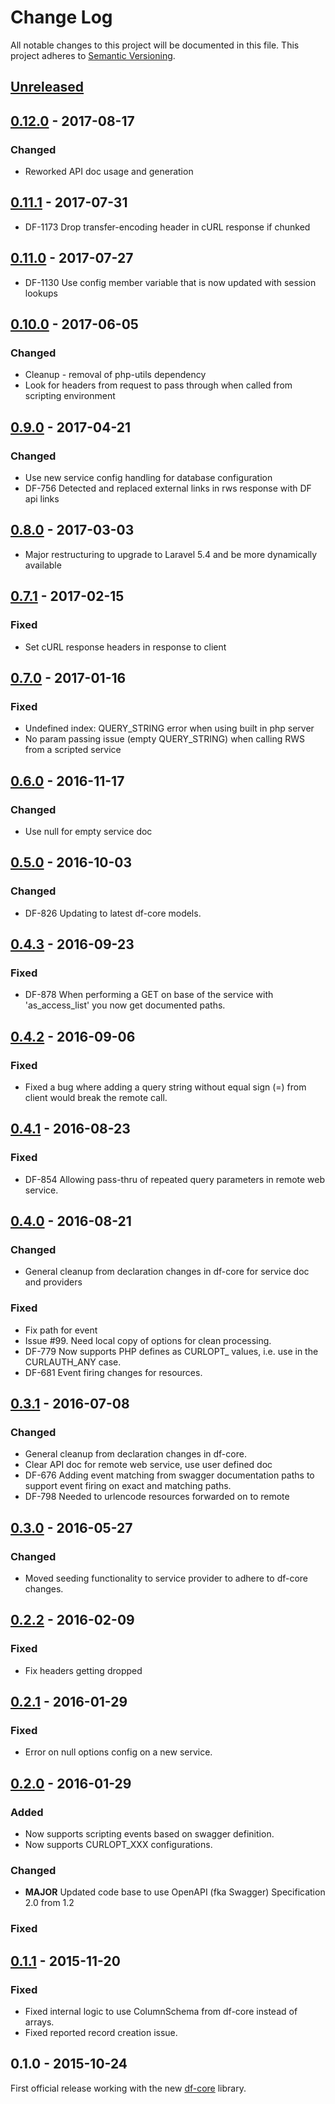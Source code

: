# Change Log
All notable changes to this project will be documented in this file.
This project adheres to [Semantic Versioning](http://semver.org/).

## [Unreleased]

## [0.12.0] - 2017-08-17
### Changed
- Reworked API doc usage and generation

## [0.11.1] - 2017-07-31
- DF-1173 Drop transfer-encoding header in cURL response if chunked

## [0.11.0] - 2017-07-27
- DF-1130 Use config member variable that is now updated with session lookups

## [0.10.0] - 2017-06-05
### Changed
- Cleanup - removal of php-utils dependency
- Look for headers from request to pass through when called from scripting environment

## [0.9.0] - 2017-04-21
### Changed
- Use new service config handling for database configuration
- DF-756 Detected and replaced external links in rws response with DF api links

## [0.8.0] - 2017-03-03
- Major restructuring to upgrade to Laravel 5.4 and be more dynamically available

## [0.7.1] - 2017-02-15
### Fixed
- Set cURL response headers in response to client

## [0.7.0] - 2017-01-16
### Fixed
- Undefined index: QUERY_STRING error when using built in php server
- No param passing issue (empty QUERY_STRING) when calling RWS from a scripted service

## [0.6.0] - 2016-11-17
### Changed
- Use null for empty service doc

## [0.5.0] - 2016-10-03
### Changed
- DF-826 Updating to latest df-core models.

## [0.4.3] - 2016-09-23
### Fixed
- DF-878 When performing a GET on base of the service with 'as_access_list' you now get documented paths.

## [0.4.2] - 2016-09-06
### Fixed
- Fixed a bug where adding a query string without equal sign (=) from client would break the remote call.

## [0.4.1] - 2016-08-23
### Fixed
- DF-854 Allowing pass-thru of repeated query parameters in remote web service.

## [0.4.0] - 2016-08-21
### Changed
- General cleanup from declaration changes in df-core for service doc and providers

### Fixed
- Fix path for event
- Issue #99. Need local copy of options for clean processing.
- DF-779 Now supports PHP defines as CURLOPT_ values, i.e. use in the CURLAUTH_ANY case.
- DF-681 Event firing changes for resources.

## [0.3.1] - 2016-07-08
### Changed
- General cleanup from declaration changes in df-core.
- Clear API doc for remote web service, use user defined doc
- DF-676 Adding event matching from swagger documentation paths to support event firing on exact and matching paths.
- DF-798 Needed to urlencode resources forwarded on to remote

## [0.3.0] - 2016-05-27
### Changed
- Moved seeding functionality to service provider to adhere to df-core changes.

## [0.2.2] - 2016-02-09
### Fixed
- Fix headers getting dropped

## [0.2.1] - 2016-01-29
### Fixed
- Error on null options config on a new service.

## [0.2.0] - 2016-01-29
### Added
- Now supports scripting events based on swagger definition.
- Now supports CURLOPT_XXX configurations.

### Changed
- **MAJOR** Updated code base to use OpenAPI (fka Swagger) Specification 2.0 from 1.2

### Fixed

## [0.1.1] - 2015-11-20
### Fixed
- Fixed internal logic to use ColumnSchema from df-core instead of arrays.
- Fixed reported record creation issue.

## 0.1.0 - 2015-10-24
First official release working with the new [df-core](https://github.com/dreamfactorysoftware/df-core) library.

[Unreleased]: https://github.com/dreamfactorysoftware/df-rws/compare/0.12.0...HEAD
[0.12.0]: https://github.com/dreamfactorysoftware/df-rws/compare/0.11.1...0.12.0
[0.11.1]: https://github.com/dreamfactorysoftware/df-rws/compare/0.11.0...0.11.1
[0.11.0]: https://github.com/dreamfactorysoftware/df-rws/compare/0.10.0...0.11.0
[0.10.0]: https://github.com/dreamfactorysoftware/df-rws/compare/0.9.0...0.10.0
[0.9.0]: https://github.com/dreamfactorysoftware/df-rws/compare/0.8.0...0.9.0
[0.8.0]: https://github.com/dreamfactorysoftware/df-rws/compare/0.7.1...0.8.0
[0.7.1]: https://github.com/dreamfactorysoftware/df-rws/compare/0.7.0...0.7.1
[0.7.0]: https://github.com/dreamfactorysoftware/df-rws/compare/0.6.0...0.7.0
[0.6.0]: https://github.com/dreamfactorysoftware/df-rws/compare/0.5.0...0.6.0
[0.5.0]: https://github.com/dreamfactorysoftware/df-rws/compare/0.4.3...0.5.0
[0.4.3]: https://github.com/dreamfactorysoftware/df-rws/compare/0.4.2...0.4.3
[0.4.2]: https://github.com/dreamfactorysoftware/df-rws/compare/0.4.1...0.4.2
[0.4.1]: https://github.com/dreamfactorysoftware/df-rws/compare/0.4.0...0.4.1
[0.4.0]: https://github.com/dreamfactorysoftware/df-rws/compare/0.3.1...0.4.0
[0.3.1]: https://github.com/dreamfactorysoftware/df-rws/compare/0.3.0...0.3.1
[0.3.0]: https://github.com/dreamfactorysoftware/df-rws/compare/0.2.2...0.3.0
[0.2.2]: https://github.com/dreamfactorysoftware/df-rws/compare/0.2.1...0.2.2
[0.2.1]: https://github.com/dreamfactorysoftware/df-rws/compare/0.2.0...0.2.1
[0.2.0]: https://github.com/dreamfactorysoftware/df-rws/compare/0.1.1...0.2.0
[0.1.1]: https://github.com/dreamfactorysoftware/df-rws/compare/0.1.0...0.1.1

